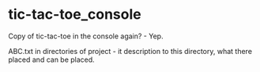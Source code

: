 # tic-tac-toe_console
Copy of tic-tac-toe in the console again? - Yep.

ABC.txt in directories of project - it description to this directory, what there placed and can be placed.
